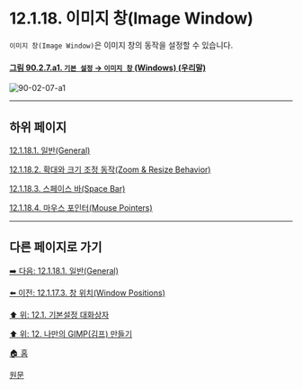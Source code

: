 # 12.1.18. 이미지 창(Image Window)

`이미지 창(Image Window)`은 이미지 창의 동작을 설정할 수 있습니다.

<a id="90-02-07-a1"></a>

#### [그림 90.2.7.a1. `기본 설정` → `이미지 창` (Windows) (우리말)](./90-02-07-00-image-windows.md#90-02-07-a1)
![90-02-07-a1](https://github.com/wonder13662/gimp/assets/15767104/018566bf-dbe6-495a-a62e-648509399ba5)

***

## 하위 페이지

[12.1.18.1. 일반(General)](./12-01-18-01-general.md)

[12.1.18.2. 확대와 크기 조정 동작(Zoom & Resize Behavior)](./12-01-18-02-zoom_n_resize_behavior.md)

[12.1.18.3. 스페이스 바(Space Bar)](./12-01-18-03-space_bar.md)

[12.1.18.4. 마우스 포인터(Mouse Pointers)](./12-01-18-04-mouse_pointers.md)

***

## 다른 페이지로 가기

[➡️ 다음: 12.1.18.1. 일반(General)](./12-01-18-01-general.md)

[⬅️ 이전: 12.1.17.3. 창 위치(Window Positions)](./12-01-17-03-window_positions.md)

[⬆️ 위: 12.1. 기본설정 대화상자](./12-01-00-preference-dialog.md)

[⬆️ 위: 12. 나만의 GIMP(김프) 만들기](./12-00-enrich-my-gimp.md)

[🏠 홈](./00-home.md)

[원문](https://docs.gimp.org/2.10/ko/gimp-pimping.html#gimp-prefs-image-window)
